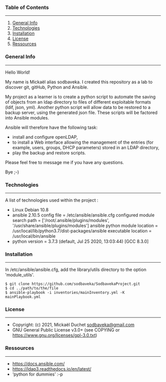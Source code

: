 ### Table of Contents
***
1. [General Info](#general-info)
2. [Technologies](#technologies)
3. [Installation](#installation)
4. [License](#License)
5. [Ressources](#Ressources)

### General Info
***
Hello World!

My name is Mickaël alias sodbaveka.
I created this repository as a lab to discover git, gitHub, Python and Ansible.

My project as a learner is to create a python script to automate the saving of objects from an ldap directory to files of different exploitable formats (ldif, json, yml). Another python script will allow data to be restored to a backup server, using the generated json file.
These scripts will be factored into Ansible modules.

Ansible will therefore have the following task:
- install and configure openLDAP,
- to install a Web interface allowing the management of the entries (for example, users, groups, DHCP parameters) stored in an LDAP directory,
- play the backup and restore scripts.

Please feel free to message me if you have any questions.

Bye ;-)

### Technologies
***
A list of technologies used within the project :
* Linux Debian 10.8
* ansible 2.10.5
  config file = /etc/ansible/ansible.cfg
  configured module search path = ['/root/.ansible/plugins/modules', '/usr/share/ansible/plugins/modules']
  ansible python module location = /usr/local/lib/python3.7/dist-packages/ansible
  executable location = /usr/local/bin/ansible
* python version = 3.7.3 (default, Jul 25 2020, 13:03:44) [GCC 8.3.0]

### Installation
***
In /etc/ansible/ansible.cfg, add the library/utils directory to the option 'module_utils'.
```
$ git clone https://github.com/sodbaveka/SodbavekaProject.git
$ cd ../path/to/the/file
$ ansible-playbook -i inventories/mainInventory.yml -K mainPlaybook.yml 
```

### License
***
* Copyright: (c) 2021, Mickaël Duchet <sodbaveka@gmail.com>
* GNU General Public License v3.0+ (see COPYING or https://www.gnu.org/licenses/gpl-3.0.txt)

### Ressources
***
* https://docs.ansible.com/
* https://ldap3.readthedocs.io/en/latest/
* ‘python for dummies’ :-p 

